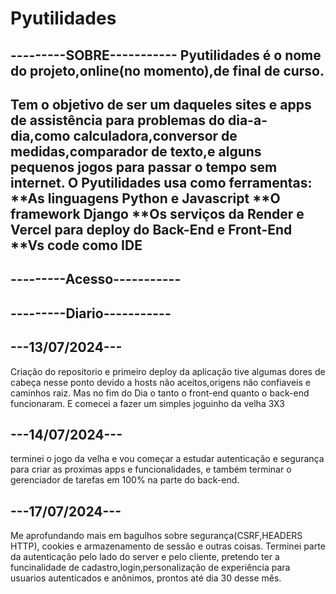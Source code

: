 # Pyutilidades

---------SOBRE-----------
Pyutilidades é o nome do projeto,online(no momento),de final de curso.
-

Tem o objetivo de ser um daqueles sites e apps de assistência para problemas
do dia-a-dia,como calculadora,conversor de medidas,comparador de texto,e alguns pequenos jogos para passar o tempo sem internet.
O Pyutilidades usa como ferramentas:
**As linguagens Python e Javascript
**O framework Django
**Os serviços da Render e Vercel para deploy do Back-End e Front-End
**Vs code como IDE
-

---------Acesso-----------
-


---------Diario-----------
-
---13/07/2024---
-
Criação do repositorio e primeiro deploy da aplicação
tive algumas dores de cabeça nesse ponto devido a hosts não aceitos,origens não confiaveis e caminhos raiz.
Mas no fim do Dia o tanto o front-end quanto o back-end funcionaram.
E comecei a fazer um simples joguinho da velha 3X3

---14/07/2024---
-
terminei o jogo da velha e vou começar a estudar autenticação e segurança para criar as proximas apps e funcionalidades, e também terminar o gerenciador de tarefas em 100% na parte do back-end.

---17/07/2024---
-
Me aprofundando mais em bagulhos sobre segurança(CSRF,HEADERS HTTP), cookies e armazenamento de sessão e outras coisas. Terminei parte da autenticação pelo lado do server e pelo cliente, pretendo ter a funcinalidade de cadastro,login,personalização de experiência para usuarios autenticados e anônimos, prontos até dia 30 desse mês.

